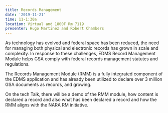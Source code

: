 ```yaml
---
title: Records Management
date: '2019-11-21'
time: 11-1:30a
location: Virtual and 1800F Rm 7119
presenter: Hugo Martinez and Robert Chambers
---
```


As technology has evolved and federal space has been reduced, the need for managing both physical and electronic records has grown in scale and complexity. In response to these challenges, EDMS Record Management Module helps GSA  comply with federal records management statutes and regulations.

The Records Management Module (RMM) is a fully integrated component of the EDMS application and has already been utilized to declare over 3 million GSA documents as records, and growing.

On the tech Talk, there will be a demo of the RMM module, how content is declared a record and also what has been declared a record and how the RMM aligns with the NARA RM initiative.
